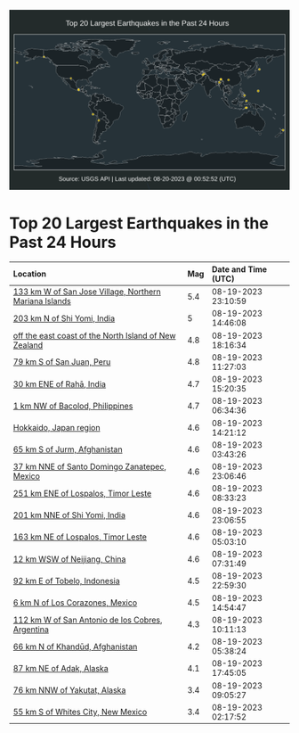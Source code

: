 ![Map](./map.png)

# Top 20 Largest Earthquakes in the Past 24 Hours

| Location | Mag | Date and Time (UTC) |
|:---|:---|:---|
| [133 km W of San Jose Village, Northern Mariana Islands](https://earthquake.usgs.gov/earthquakes/eventpage/us7000kpiw) | 5.4 | 08-19-2023 23:10:59 |
| [203 km N of Shi Yomi, India](https://earthquake.usgs.gov/earthquakes/eventpage/us7000kpgp) | 5 | 08-19-2023 14:46:08 |
| [off the east coast of the North Island of New Zealand](https://earthquake.usgs.gov/earthquakes/eventpage/us7000kphr) | 4.8 | 08-19-2023 18:16:34 |
| [79 km S of San Juan, Peru](https://earthquake.usgs.gov/earthquakes/eventpage/us7000kpg6) | 4.8 | 08-19-2023 11:27:03 |
| [30 km ENE of Rahā, India](https://earthquake.usgs.gov/earthquakes/eventpage/us7000kpgy) | 4.7 | 08-19-2023 15:20:35 |
| [1 km NW of Bacolod, Philippines](https://earthquake.usgs.gov/earthquakes/eventpage/us7000kpfc) | 4.7 | 08-19-2023 06:34:36 |
| [Hokkaido, Japan region](https://earthquake.usgs.gov/earthquakes/eventpage/us7000kpgl) | 4.6 | 08-19-2023 14:21:12 |
| [65 km S of Jurm, Afghanistan](https://earthquake.usgs.gov/earthquakes/eventpage/us7000kper) | 4.6 | 08-19-2023 03:43:26 |
| [37 km NNE of Santo Domingo Zanatepec, Mexico](https://earthquake.usgs.gov/earthquakes/eventpage/us7000kpis) | 4.6 | 08-19-2023 23:06:46 |
| [251 km ENE of Lospalos, Timor Leste](https://earthquake.usgs.gov/earthquakes/eventpage/us7000kpfm) | 4.6 | 08-19-2023 08:33:23 |
| [201 km NNE of Shi Yomi, India](https://earthquake.usgs.gov/earthquakes/eventpage/us7000kpiu) | 4.6 | 08-19-2023 23:06:55 |
| [163 km NE of Lospalos, Timor Leste](https://earthquake.usgs.gov/earthquakes/eventpage/us7000kpf1) | 4.6 | 08-19-2023 05:03:10 |
| [12 km WSW of Neijiang, China](https://earthquake.usgs.gov/earthquakes/eventpage/us7000kpfg) | 4.6 | 08-19-2023 07:31:49 |
| [92 km E of Tobelo, Indonesia](https://earthquake.usgs.gov/earthquakes/eventpage/us7000kpir) | 4.5 | 08-19-2023 22:59:30 |
| [6 km N of Los Corazones, Mexico](https://earthquake.usgs.gov/earthquakes/eventpage/us7000kpgr) | 4.5 | 08-19-2023 14:54:47 |
| [112 km W of San Antonio de los Cobres, Argentina](https://earthquake.usgs.gov/earthquakes/eventpage/us7000kpfz) | 4.3 | 08-19-2023 10:11:13 |
| [66 km N of Khandūd, Afghanistan](https://earthquake.usgs.gov/earthquakes/eventpage/us7000kpf7) | 4.2 | 08-19-2023 05:38:24 |
| [87 km NE of Adak, Alaska](https://earthquake.usgs.gov/earthquakes/eventpage/us7000kphp) | 4.1 | 08-19-2023 17:45:05 |
| [76 km NNW of Yakutat, Alaska](https://earthquake.usgs.gov/earthquakes/eventpage/ak023am6j7a9) | 3.4 | 08-19-2023 09:05:27 |
| [55 km S of Whites City, New Mexico](https://earthquake.usgs.gov/earthquakes/eventpage/tx2023qekg) | 3.4 | 08-19-2023 02:17:52 |
